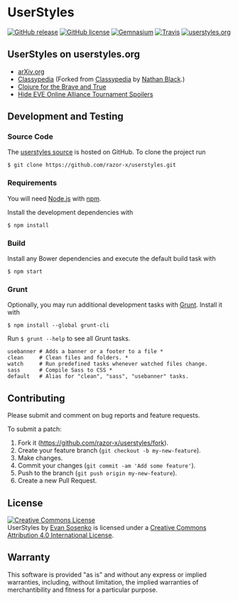 # UserStyles

[![GitHub release](https://img.shields.io/github/release/razor-x/userstyles.svg)](https://github.com/razor-x/userstyles/releases)
[![GitHub license](http://img.shields.io/badge/license-CC%20BY-blue.svg)](./LICENSE.txt)
[![Gemnasium](https://img.shields.io/gemnasium/razor-x/userstyles.svg)](https://gemnasium.com/razor-x/userstyles)
[![Travis](https://img.shields.io/travis/razor-x/userstyles.svg)](https://travis-ci.org/razor-x/userstyles)
[![userstyles.org](https://img.shields.io/badge/userstyles.org-razor--x-blue.svg)](https://userstyles.org/users/249390)

## UserStyles on userstyles.org

* [arXiv.org](https://userstyles.org/styles/100419/)
* [Classypedia](https://userstyles.org/styles/99406/)
  (Forked from [Classypedia](https://userstyles.org/styles/93067/)
  by [Nathan Black](https://userstyles.org/users/215406).)
* [Clojure for the Brave and True](https://userstyles.org/styles/121554/)
* [Hide EVE Online Alliance Tournament Spoilers](https://userstyles.org/styles/104433/)

## Development and Testing

### Source Code

The [userstyles source] is hosted on GitHub.
To clone the project run

```
$ git clone https://github.com/razor-x/userstyles.git
```

[userstyles source]: https://github.com/razor-x/userstyles

### Requirements

You will need [Node.js] with [npm].

Install the development dependencies with

```
$ npm install
```

[Node.js]: https://nodejs.org/
[npm]: https://www.npmjs.com/

### Build

Install any Bower dependencies and execute the default build task with

```
$ npm start
```

### Grunt

Optionally, you may run additional development tasks with [Grunt].
Install it with

```
$ npm install --global grunt-cli
```

Run `$ grunt --help` to see all Grunt tasks.

```
usebanner # Adds a banner or a footer to a file *
clean     # Clean files and folders. *
watch     # Run predefined tasks whenever watched files change.
sass      # Compile Sass to CSS *
default   # Alias for "clean", "sass", "usebanner" tasks.
```

[Grunt]: http://gruntjs.com/

## Contributing

Please submit and comment on bug reports and feature requests.

To submit a patch:

1. Fork it (https://github.com/razor-x/userstyles/fork).
2. Create your feature branch (`git checkout -b my-new-feature`).
3. Make changes.
4. Commit your changes (`git commit -am 'Add some feature'`).
5. Push to the branch (`git push origin my-new-feature`).
6. Create a new Pull Request.

## License

<a rel="license" href="http://creativecommons.org/licenses/by/4.0/"><img alt="Creative Commons License" style="border-width:0" src="https://i.creativecommons.org/l/by/4.0/88x31.png" /></a><br /><span xmlns:dct="http://purl.org/dc/terms/" property="dct:title">UserStyles</span> by <a xmlns:cc="http://creativecommons.org/ns#" href="https://userstyles.org/users/249390" property="cc:attributionName" rel="cc:attributionURL">Evan Sosenko</a> is licensed under a <a rel="license" href="http://creativecommons.org/licenses/by/4.0/">Creative Commons Attribution 4.0 International License</a>.

## Warranty

This software is provided "as is" and without any express or
implied warranties, including, without limitation, the implied
warranties of merchantibility and fitness for a particular
purpose.
